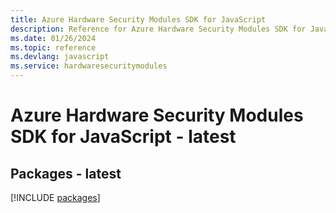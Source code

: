 ```yaml
---
title: Azure Hardware Security Modules SDK for JavaScript
description: Reference for Azure Hardware Security Modules SDK for JavaScript
ms.date: 01/26/2024
ms.topic: reference
ms.devlang: javascript
ms.service: hardwaresecuritymodules
---
```

# Azure Hardware Security Modules SDK for JavaScript - latest
## Packages - latest
[!INCLUDE [packages](hardware-security-modules-index.md)]